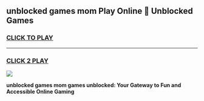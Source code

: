 
## unblocked games mom Play Online 👋 Unblocked Games
<h3>
<a href="https://premium.freeplayer.one?title=unblocked_games_mom&ref=19F">CLICK TO PLAY</a></h3>
<hr>

<h3>
<a href="https://premium.freeplayer.one?title=unblocked_games_mom&ref=19F">CLICK 2 PLAY</a>
  
</h3>

<a href="https://premium.freeplayer.one?title=unblocked_games_mom&ref=19F"><img src="https://clearcache.store/games.png"></a>


**unblocked games mom games unblocked: Your Gateway to Fun and Accessible Online Gaming**
